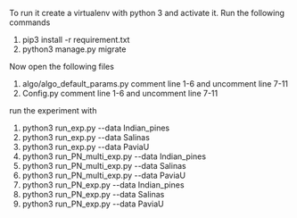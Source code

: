 To run it create a virtualenv with python 3 and activate it.
Run the following commands
1) pip3 install -r requirement.txt
2) python3 manage.py migrate


Now open the following files
1) algo/algo_default_params.py comment line 1-6 and uncomment line 7-11
2) Config.py comment line 1-6 and uncomment line 7-11

run the experiment with 

1) python3 run_exp.py --data Indian_pines
2) python3 run_exp.py --data Salinas
3) python3 run_exp.py --data PaviaU
4) python3 run_PN_multi_exp.py --data Indian_pines
5) python3 run_PN_multi_exp.py --data Salinas
6) python3 run_PN_multi_exp.py --data PaviaU
7) python3 run_PN_exp.py --data Indian_pines
8) python3 run_PN_exp.py --data Salinas
9) python3 run_PN_exp.py --data PaviaU